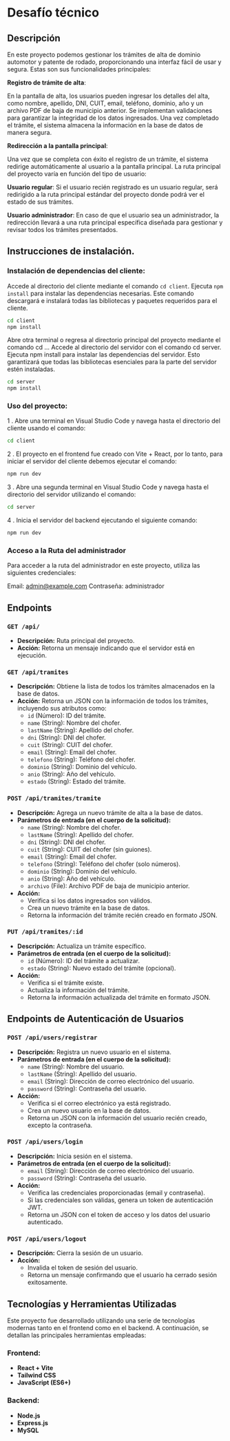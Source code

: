 # Desafío técnico 

## Descripción

En este proyecto podemos gestionar los trámites de alta de dominio automotor y patente de rodado, proporcionando una interfaz fácil de usar y segura. Estas son sus funcionalidades principales:

__Registro de trámite de alta__:

En la pantalla de alta, los usuarios pueden ingresar los detalles del alta, como nombre, apellido, DNI, CUIT, email, teléfono, dominio, año y un archivo PDF de baja de municipio anterior. Se implementan validaciones para garantizar la integridad de los datos ingresados. Una vez completado el trámite, el sistema almacena la información en la base de datos de manera segura.

__Redirección a la pantalla principal__:

Una vez que se completa con éxito el registro de un trámite, el sistema redirige automáticamente al usuario a la pantalla principal. La ruta principal del proyecto varía en función del tipo de usuario:

__Usuario regular__:
Si el usuario recién registrado es un usuario regular, será redirigido a la ruta principal estándar del proyecto donde podrá ver el estado de sus trámites.

__Usuario administrador__:
En caso de que el usuario sea un administrador, la redirección llevará a una ruta principal específica diseñada para gestionar y revisar todos los trámites presentados.

## Instrucciones de instalación.

### Instalación de dependencias del cliente:

Accede al directorio del cliente mediante el comando `cd client`.
Ejecuta `npm install` para instalar las dependencias necesarias. Este comando descargará e instalará todas las bibliotecas y paquetes requeridos para el cliente.

```bash
cd client
npm install
```

Abre otra terminal o regresa al directorio principal del proyecto mediante el comando cd ...
Accede al directorio del servidor con el comando cd server. Ejecuta npm install para instalar las dependencias del servidor. Esto garantizará que todas las bibliotecas esenciales para la parte del servidor estén instaladas.

```bash
cd server
npm install
```

### Uso del proyecto:

1 . Abre una terminal en Visual Studio Code y navega hasta el directorio del cliente usando el comando:

```bash
cd client
```

2 . El proyecto en el frontend fue creado con Vite + React, por lo tanto, para iniciar el servidor del cliente debemos ejecutar el comando:

```bash
npm run dev
```

3 . Abre una segunda terminal en Visual Studio Code y navega hasta el directorio del servidor utilizando el comando:

```bash
cd server
```
4 . Inicia el servidor del backend ejecutando el siguiente comando:

```bash
npm run dev
```

### Acceso a la Ruta del administrador

Para acceder a la ruta del administrador en este proyecto, utiliza las siguientes credenciales:

Email: admin@example.com
Contraseña: administrador

## Endpoints

### `GET /api/`

- **Descripción:** Ruta principal del proyecto.
- **Acción:** Retorna un mensaje indicando que el servidor está en ejecución.

### `GET /api/tramites`

- **Descripción:** Obtiene la lista de todos los trámites almacenados en la base de datos.
- **Acción:** Retorna un JSON con la información de todos los trámites, incluyendo sus atributos como:
  - `id` (Número): ID del trámite.
  - `name` (String): Nombre del chofer.
  - `lastName` (String): Apellido del chofer.
  - `dni` (String): DNI del chofer.
  - `cuit` (String): CUIT del chofer.
  - `email` (String): Email del chofer.
  - `telefono` (String): Teléfono del chofer.
  - `dominio` (String): Dominio del vehículo.
  - `anio` (String): Año del vehículo.
  - `estado` (String): Estado del trámite.

### `POST /api/tramites/tramite`

- **Descripción:** Agrega un nuevo trámite de alta a la base de datos.
- **Parámetros de entrada (en el cuerpo de la solicitud):**
  - `name` (String): Nombre del chofer.
  - `lastName` (String): Apellido del chofer.
  - `dni` (String): DNI del chofer.
  - `cuit` (String): CUIT del chofer (sin guiones).
  - `email` (String): Email del chofer.
  - `telefono` (String): Teléfono del chofer (solo números).
  - `dominio` (String): Dominio del vehículo.
  - `anio` (String): Año del vehículo.
  - `archivo` (File): Archivo PDF de baja de municipio anterior.
- **Acción:**
  - Verifica si los datos ingresados son válidos.
  - Crea un nuevo trámite en la base de datos.
  - Retorna la información del trámite recién creado en formato JSON.

### `PUT /api/tramites/:id`

- **Descripción:** Actualiza un trámite específico.
- **Parámetros de entrada (en el cuerpo de la solicitud):**
  - `id` (Número): ID del trámite a actualizar.
  - `estado` (String): Nuevo estado del trámite (opcional).
- **Acción:**
  - Verifica si el trámite existe.
  - Actualiza la información del trámite.
  - Retorna la información actualizada del trámite en formato JSON.

## Endpoints de Autenticación de Usuarios

### `POST /api/users/registrar`

- **Descripción:** Registra un nuevo usuario en el sistema.
- **Parámetros de entrada (en el cuerpo de la solicitud):**
  - `name` (String): Nombre del usuario.
  - `lastName` (String): Apellido del usuario.
  - `email` (String): Dirección de correo electrónico del usuario.
  - `password` (String): Contraseña del usuario.
- **Acción:**
  - Verifica si el correo electrónico ya está registrado.
  - Crea un nuevo usuario en la base de datos.
  - Retorna un JSON con la información del usuario recién creado, excepto la contraseña.

### `POST /api/users/login`

- **Descripción:** Inicia sesión en el sistema.
- **Parámetros de entrada (en el cuerpo de la solicitud):**
  - `email` (String): Dirección de correo electrónico del usuario.
  - `password` (String): Contraseña del usuario.
- **Acción:**
  - Verifica las credenciales proporcionadas (email y contraseña).
  - Si las credenciales son válidas, genera un token de autenticación JWT.
  - Retorna un JSON con el token de acceso y los datos del usuario autenticado.

### `POST /api/users/logout`

- **Descripción:** Cierra la sesión de un usuario.
- **Acción:**
  - Invalida el token de sesión del usuario.
  - Retorna un mensaje confirmando que el usuario ha cerrado sesión exitosamente.

## Tecnologías y Herramientas Utilizadas

Este proyecto fue desarrollado utilizando una serie de tecnologías modernas tanto en el frontend como en el backend. A continuación, se detallan las principales herramientas empleadas:

### Frontend:

- **React + Vite**
- **Tailwind CSS**
- **JavaScript (ES6+)**

### Backend:

- **Node.js**
- **Express.js**
- **MySQL**
